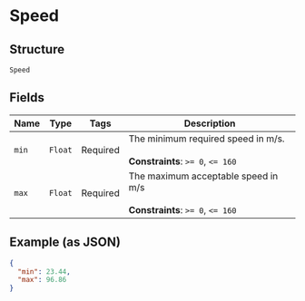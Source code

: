 
# Speed

## Structure

`Speed`

## Fields

| Name | Type | Tags | Description |
|  --- | --- | --- | --- |
| `min` | `Float` | Required | The minimum required speed in m/s.<br><br>**Constraints**: `>= 0`, `<= 160` |
| `max` | `Float` | Required | The maximum acceptable speed in m/s<br><br>**Constraints**: `>= 0`, `<= 160` |

## Example (as JSON)

```json
{
  "min": 23.44,
  "max": 96.86
}
```

